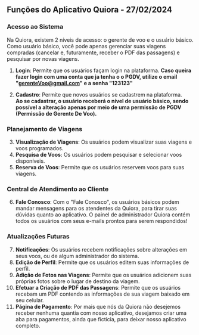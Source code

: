 ## Funções do Aplicativo Quiora - 27/02/2024

### Acesso ao Sistema

Na Quiora, existem 2 níveis de acesso: o gerente de voo e o usuário básico. Como usuário básico, você pode apenas gerenciar suas viagens compradas (cancelar e, futuramente, receber o PDF das passagens) e pesquisar por novas viagens.

1. **Login**: Permite que os usuários façam login na plataforma.
   **Caso queira fazer login com uma conta que ja tenha o o PGDV, utilize o email "gerenteVoo@gmail.com" e a senha "123123"**

3. **Cadastro**: Permite que novos usuários se cadastrem na plataforma.
   <br>**Ao se cadastrar, o usuário receberá o nível de usuário básico, sendo possível a alteração apenas por meio de uma permissão de PGDV (Permissão de Gerente De Voo).**

### Planejamento de Viagens

3. **Visualização de Viagens**: Os usuários podem visualizar suas viagens e voos programados.
4. **Pesquisa de Voos**: Os usuários podem pesquisar e selecionar voos disponíveis.
5. **Reserva de Voos**: Permite que os usuários reservem voos para suas viagens.

### Central de Atendimento ao Cliente

6. **Fale Conosco**: Com o "Fale Conosco", os usuários básicos podem mandar mensagens para os atendentes da Quiora, para tirar suas dúvidas quanto ao aplicativo. O painel de administrador Quiora contém todos os usuários com seus e-mails prontos para serem respondidos!

### Atualizações Futuras

7. **Notificações**: Os usuários recebem notificações sobre alterações em seus voos, ou de algum administrador do sistema.
8. **Edição de Perfil**: Permite que os usuários editem suas informações de perfil.
9. **Adição de Fotos nas Viagens**: Permite que os usuários adicionem suas próprias fotos sobre o lugar de destino da viagem.
10. **Efetuar a Criação de PDF das Passagens**: Permite que os usuários recebam um PDF contendo as informações de sua viagem baixado em seu celular.
11. **Página de Pagamento**: Por mais que nós da Quiora não desejemos receber nenhuma quantia com nosso aplicativo, desejamos criar uma aba para pagamentos, ainda que fictícia, para deixar nosso aplicativo completo.
